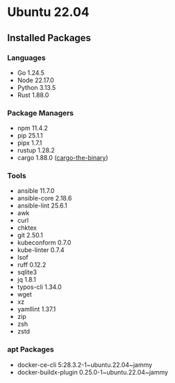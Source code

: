 # Ubuntu 22.04

## Installed Packages

### Languages

- Go 1.24.5
- Node 22.17.0
- Python 3.13.5
- Rust 1.88.0

### Package Managers

- npm 11.4.2
- pip 25.1.1
- pipx 1.7.1
- rustup 1.28.2
- cargo 1.88.0 ([cargo-the-binary](https://github.com/rust-lang/cargo/blob/master/src/cargo/version.rs))

### Tools

- ansible 11.7.0
- ansible-core 2.18.6
- ansible-lint 25.6.1
- awk
- curl
- chktex
- git 2.50.1
- kubeconform 0.7.0
- kube-linter 0.7.4
- lsof
- ruff 0.12.2
- sqlite3
- jq 1.8.1
- typos-cli 1.34.0
- wget
- xz
- yamllint 1.37.1
- zip
- zsh
- zstd

### apt Packages

- docker-ce-cli 5:28.3.2-1\~ubuntu.22.04\~jammy
- docker-buildx-plugin 0.25.0-1\~ubuntu.22.04\~jammy
